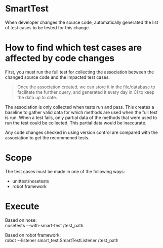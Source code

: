 # SmartTest
When developer changes the source code, automatically generated the list of test cases to be tested for this change.

# How to find which test cases are affected by code changes
First, you must run the full test for collecting the association between the changed source code and the impacted test cases.     
> Once the association created, we can store it in the file/database to facilitate the further query, and generated it every day in CI to keep the data up to date.
   
The association is only collected when tests run and pass. This creates a baseline to gather valid data for which methods are used when the full test is run. When a test fails, only partial data of the methods that were used to run the test could be collected. This partial data would be inaccurate.    
   
Any code changes checked in using version control are compared with the association to get the recommened tests.

# Scope
The test cases must be made in one of the following ways:
- unittest/nosetests
- robot framework

# Execute
Based on nose:    
nosetests --with-smart-test /test_path

Based on robot framework:    
robot --listener smart_test.SmartTestListener /test_path
